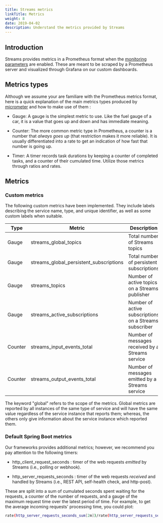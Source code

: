 ```yaml
---
title: Streams metrics
linkTitle: Metrics
weight: 8
date: 2019-04-02
description: Understand the metrics provided by Streams
---
```


## Introduction

Streams provides metrics in a Prometheus format when the
[monitoring parameters](/docs/install/helm-parameters/#monitoring-parameters) are enabled.
These are meant to be scraped by a Prometheus server and visualized through Grafana on our custom dashboards.

## Metrics types

Although we assume your are familiare with the Prometheus metrics format, here is a quick explanation of the main
metrics types produced by [micrometer](https://micrometer.io/docs/registry/prometheus) and how to make use of them :

* Gauge: A gauge is the simplest metric to use. Like the fuel gauge of a car, it is a value that goes up and down
and has immediate meaning.

* Counter: The more common metric type in Prometheus, a counter is a number that _always goes up_ (that restriction makes
it more reliable). It is usually differentiated into a rate to get an indication of how fast that number is going up.

* Timer: A timer records task durations by keeping a counter of completed tasks, and a counter of their cumulated time.
Utilize those metrics through ratios and rates.

## Metrics

### Custom metrics

The following custom metrics have been implemented. They include labels describing the service name, type,
and unique identifier, as well as some custom labels when suitable.

| Type    | Metric                                  | Description                                               | Example usage |
| -----   | --------------------------              | ---------------------------                               | ------        |
| Gauge   | streams_global_topics                   | Total number of Streams topics                       |  |
| Gauge   | streams_global_persistent_subscriptions | Total number of persistent subscriptions    | streams_global_persistent_subscriptions{subscription_status="active"} |
| Gauge   | streams_topics                          | Number of active topics on a Streams publisher            | streams_topics{streams_service="publisher-http-poller"} |
| Gauge   | streams_active_subscriptions            | Number of active subscriptions on a Streams subscriber    | streams_topics{streams_service="subscriber-sse"} |
| Counter | streams_input_events_total              | Number of messages received by a Streams service          | rate(streams_input_events_total{streams_name="streams-subscriber-sse"}[2m]) |
| Counter | streams_output_events_total             | Number of messages emitted by a Streams service           | rate(streams_input_events_total{data_type="patch"}[2m]) |

The keyword "global" refers to the scope of the metrics. Global metrics are reported by all instances of the same type of service and will have the same value regardless of the service instance that reports them;
whereas, the others only give information about the service instance which reported them.

### Default Spring Boot metrics

Our frameworks provides additional metrics; however,
we recommend you pay attention to the following timers:

* http\_client\_request\_seconds : timer of the web requests _emitted_ by Streams (i.e., polling or webhook).

* http\_server\_requests\_seconds : timer of the web requests _received_ and handled by Streams (i.e., REST API, self-health check, and http-post).

These are split into a sum of cumulated seconds spent waiting for the requests,
a counter of the number of requests, and a gauge of the maximum request time over the latest period of time.
For example, to get the average incoming requests' processing time, you could plot:

```sh
rate(http_server_requests_seconds_sum[2m])/rate(http_server_requests_seconds_count[2m])
```
